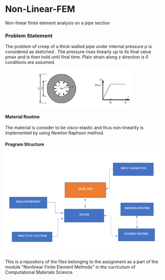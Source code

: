 # Non-Linear-FEM
Non-linear finite element analysis on a pipe section 


### Problem Statement 
The problem of creep of a thick-walled pipe under internal pressure p is considered
as sketched . The pressure rises linearly up to its final value pmax and
is then hold until final time. Plain strain along z direction is 0 conditions are
assumed.

<p align="center">
<img src="https://github.com/viswambhar-yasa/Non-Linear-FEM/raw/master/Annotation 2020-09-06 174514.png"  />
</p>

#### Material Routine 
The material is consider to be visco-elastic and thus non-linearity is implemented by using Newton Raphson method.

#### Program Structure

<p align="center">
<img src="https://github.com/viswambhar-yasa/Non-Linear-FEM/raw/master/program_structure.png"  />
</p>


This is a repository of the files belonging to the assignment as a part of the module "Nonlinear Finite Element Methods" in the curriculum of Computational Materials Science.
